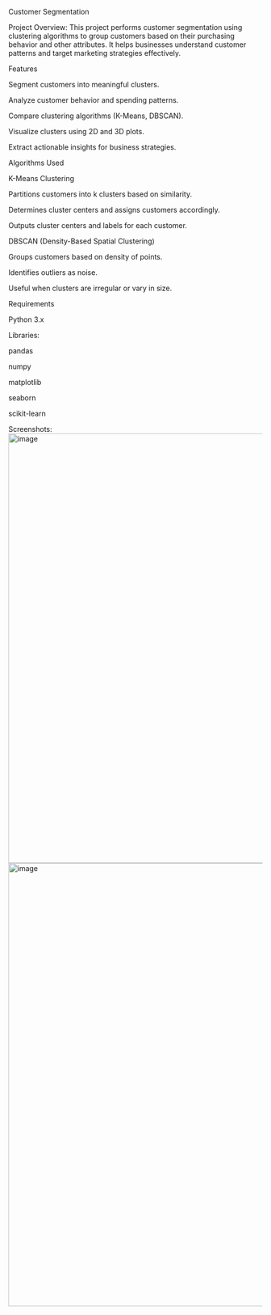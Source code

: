 Customer Segmentation

Project Overview:
This project performs customer segmentation using clustering algorithms to group customers based on their purchasing behavior and other attributes. It helps businesses understand customer patterns and target marketing strategies effectively.

Features

Segment customers into meaningful clusters.

Analyze customer behavior and spending patterns.

Compare clustering algorithms (K-Means, DBSCAN).

Visualize clusters using 2D and 3D plots.

Extract actionable insights for business strategies.

Algorithms Used

K-Means Clustering

Partitions customers into k clusters based on similarity.

Determines cluster centers and assigns customers accordingly.

Outputs cluster centers and labels for each customer.

DBSCAN (Density-Based Spatial Clustering)

Groups customers based on density of points.

Identifies outliers as noise.

Useful when clusters are irregular or vary in size.

Requirements

Python 3.x

Libraries:

pandas

numpy

matplotlib

seaborn

scikit-learn



Screenshots:
<img width="1892" height="850" alt="image" src="https://github.com/user-attachments/assets/1c96e372-c1b5-42b2-b2e3-7e13cea34607" />
<img width="1891" height="877" alt="image" src="https://github.com/user-attachments/assets/c0e5228b-ea38-44d5-a041-b8b1a25dee69" />



